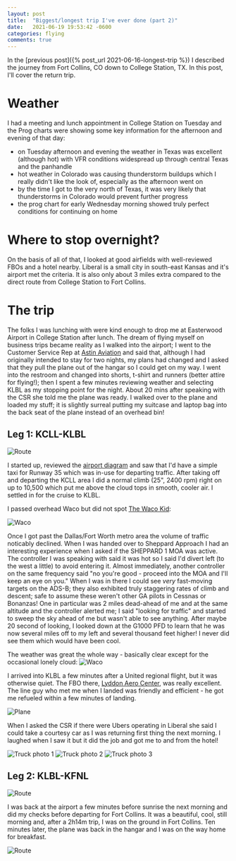 ```yaml
---
layout: post
title:  "Biggest/longest trip I've ever done (part 2)"
date:   2021-06-19 19:53:42 -0600
categories: flying
comments: true
---
```

In the [previous post]({% post_url 2021-06-16-longest-trip %}) I described the journey from Fort Collins, CO down to College Station, TX. In this post, I'll cover the return trip.

Weather
===

I had a meeting and lunch appointment in College Station on Tuesday and the Prog charts were showing some key information for the afternoon and evening of that day:
  * on Tuesday afternoon and evening the weather in Texas was excellent (although hot) with VFR conditions widespread up through central Texas and the panhandle
  * hot weather in Colorado was causing thunderstorm buildups which I really didn't like the look of, especially as the afternoon went on
  * by the time I got to the very north of Texas, it was very likely that thunderstorms in Colorado would prevent further progress
  * the prog chart for early Wednesday morning showed truly perfect conditions for continuing on home

Where to stop overnight?
===

On the basis of all of that, I looked at good airfields with well-reviewed FBOs and a hotel nearby. Liberal is a small city in south-east Kansas and it's airport met the criteria. It is also only about 3 miles extra compared to the direct route from College Station to Fort Collins.



The trip
===

The folks I was lunching with were kind enough to drop me at Easterwood Airport in College Station after lunch. The dream of flying myself on business trips became reality as I walked into the airport; I went to the Customer Service Rep at [Astin Aviation](https://www.astinaviation.com) and said that, although I had originally intended to stay for two nights, my plans had changed and I asked that they pull the plane out of the hangar so I could get on my way. I went into the restroom and changed into shorts, t-shirt and runners (better attire for flying!); then I spent a few minutes reviewing weather and selecting KLBL as my stopping point for the night. About 20 mins after speaking with the CSR she told me the plane was ready. I walked over to the plane and loaded my stuff; it is slightly surreal putting my suitcase and laptop bag into the back seat of the plane instead of an overhead bin!

Leg 1: KCLL-KLBL
----

![Route](/images/2021-06-19/fa-kcll-klbl.png) 

I started up, reviewed the [airport diagram](https://aeronav.faa.gov/d-tpp/2106/00928AD.PDF) and saw that I'd have a simple taxi for Runway 35 which was in-use for departing traffic. After taking off and departing the KCLL area I did a normal climb (25", 2400 rpm) right on up to 10,500 which put me above the cloud tops in smooth, cooler air. I settled in for the cruise to KLBL.

I passed overhead Waco but did not spot [The Waco Kid](https://www.youtube.com/watch?v=Tr9xVmCL0bA):

![Waco](/images/2021-06-19/waco.jpg)

Once I got past the Dallas/Fort Worth metro area the volume of traffic noticably declined. When I was handed over to Sheppard Approach I had an interesting experience when I asked if the SHEPPARD 1 MOA was active. The controller I was speaking with said it was hot so I said I'd divert left (to the west a little) to avoid entering it. Almost immediately, another controller on the same frequency said "no you're good - proceed into the MOA and I'll keep an eye on you." When I was in there I could see *very* fast-moving targets on the ADS-B; they also exhibited truly staggering rates of climb and descent; safe to assume these weren't other GA pilots in Cessnas or Bonanzas! One in particular was 2 miles dead-ahead of me and at the same altitude and the controller alerted me; I said "looking for traffic" and started to sweep the sky ahead of me but wasn't able to see anything. After maybe 20 second of looking, I looked down at the G1000 PFD to learn that he was now several miles off to my left and several thousand feet higher! I never did see them which would have been cool.

The weather was great the whole way - basically clear except for the occasional lonely cloud:
![Waco](/images/2021-06-19/cloud.jpg)

I arrived into KLBL a few minutes after a United regional flight, but it was otherwise quiet. The FBO there, [Lyddon Aero Center](https://www.lyddonaero.com/), was really excellent. The line guy who met me when I landed was friendly and efficient - he got me refueled within a few minutes of landing.

![Plane](/images/2021-06-19/plane.jpg)

When I asked the CSR if there were Ubers operating in Liberal she said I could take a courtesy car as I was returning first thing the next morning. I laughed when I saw it but it did the job and got me to and from the hotel!

![Truck photo 1](/images/2021-06-19/truck1.jpg)
![Truck photo 2](/images/2021-06-19/truck2.jpg)
![Truck photo 3](/images/2021-06-19/truck3.jpg)

Leg 2: KLBL-KFNL
----

![Route](/images/2021-06-19/fa-kcll-klbl.png) 

I was back at the airport a few minutes before sunrise the next morning and did my checks before departing for Fort Collins. It was a beautiful, cool, still morning and, after a 2h14m trip, I was on the ground in Fort Collins. Ten minutes later, the plane was back in the hangar and I was on the way home for breakfast.

![Route](/images/2021-06-19/hangar.jpg) 